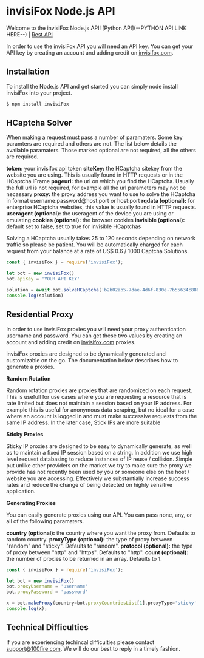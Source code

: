 # invisiFox Node.js API

Welcome to the invisiFox Node.js API!
[Python API](--PYTHON API LINK HERE--) | [Rest API](https://pypi.org/project/invisifox/)

In order to use the invisiFox API you will need an API key. You can get your API key by creating an account and adding credit on [invisifox.com](https://invisifox.com).

## Installation

To install the Node.js API and get started you can simply node install invisiFox into your project.

```sh
$ npm install invisiFox
```

## HCaptcha Solver

When making a request must pass a number of paramaters. Some key paramters are required and others are not. The list below details the available paramaters. Those marked optional are not required, all the others are required.


**token:** your invisifox api token
**siteKey:** the HCaptcha sitekey from the website you are using. This is usually found in HTTP requests or in the HCaptcha iFrame
**pageurl:** the url on which you find the HCaptcha. Usually the full url is not required, for example all the url parameters may not be necassary
**proxy:** the proxy address you want to use to solve the HCaptcha in format username:password@host:port or host:port
**rqdata (optional):** for enterprise HCaptcha websites, this value is usually found in HTTP requests.
**useragent (optional):** the useragent of the device you are using or emulating
**cookies (optional):** the browser cookies
**invisible (optional):** default set to false, set to true for invisible HCaptchas

Solving a HCaptcha usually takes 25 to 120 seconds depending on network traffic so please be patient. You will be automatically charged for each request from your balance at a rate of US$ 0.6 / 1000 Captcha Solutions.

```javascript
const { invisiFox } = require('invisiFox');

let bot = new invisiFox()
bot.apiKey = 'YOUR API KEY'

solution = await bot.solveHCaptcha('b2b02ab5-7dae-4d6f-830e-7b55634c888b','https://discord.com','http://username:password@host:port')
console.log(solution)
```

## Residential Proxy

In order to use invisiFox proxies you will need your proxy authentication username and password. You can get these two values by creating an account and adding credit on [invisifox.com](https://invisifox.com) proxies.

invisiFox proxies are designed to be dynamically generated and customizable on the go. The documentation below describes how to generate a proxies.

**Random Rotation**

Random rotation proxies are proxies that are randomized on each request. This is usefull for use cases where you are requesting a resource that is rate limited but does not maintain a session based on your IP address. For example this is useful for anonymous data scraping, but no ideal for a case where an account is logged in and must make successive requests from the same IP address. In the later case, Stick IPs are more suitable

**Sticky Proxies**

Sticky IP proxies are designed to be easy to dynamically generate, as well as to maintain a fixed IP session based on a string. In addition we use high level request databasing to reduce instances of IP reuse / collision. Simple put unlike other providers on the market we try to make sure the proxy we provide has not recently been used by you or someone else on the host / website you are accessing. Effectively we substantially increase success rates and reduce the change of being detected on highly sensitive application.

**Generating Proxies**

You can easily generate proxies using our API. You can pass none, any, or all of the following paramaters.

**country (optional):** the country where you want the proxy from. Defaults to random country.
**proxyType (optional):** the type of proxy between "random" and "sticky". Defaults to "random".
**protocol (optional):** the type of proxy between "http" and "https". Defaults to "http".
**count (optional):** the number of proxies to be returned in an array. Defaults to 1.

```javascript
const { invisiFox } = require('invisiFox');

let bot = new invisiFox()
bot.proxyUsername = 'username'
bot.proxyPassword = 'password'

x = bot.makeProxy(country=bot.proxyCountriesList[1],proxyType='sticky',protocol='https',count=5)
console.log(x);
```

## Technical Difficulties

If you are experiencing techincal difficulties please contact [support@100fire.com](mailto:support@100fire.com). We will do our best to reply in a timely fashion.

